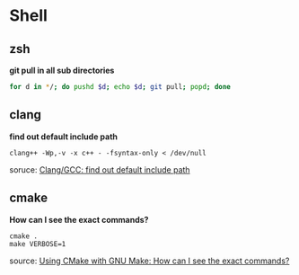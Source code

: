 # Shell

## zsh

**git pull in all sub directories**

```sh
for d in */; do pushd $d; echo $d; git pull; popd; done
```

## clang

**find out default include path**

```
clang++ -Wp,-v -x c++ - -fsyntax-only < /dev/null
```

soruce: [Clang/GCC: find out default include path](http://fabic.net/notes/2018/01/22/Clang-find-out-default-include-path/)

## cmake

**How can I see the exact commands?**

```
cmake .
make VERBOSE=1
```

source: [Using CMake with GNU Make: How can I see the exact commands?](https://stackoverflow.com/questions/2670121/using-cmake-with-gnu-make-how-can-i-see-the-exact-commands)